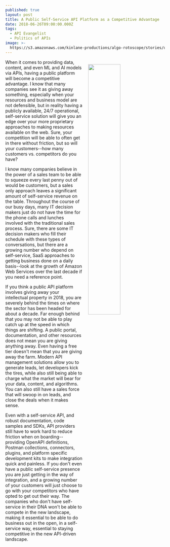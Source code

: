 ```yaml
---
published: true
layout: post
title: A Public Self-Service API Platform as a Competitive Advantage
date: 2018-06-26T09:00:00.000Z
tags:
  - API Evangelist
  - Politics of APIs
image: >-
  https://s3.amazonaws.com/kinlane-productions/algo-rotoscope/stories/old-gas-pumps.jpg
---
```

<p><img src="{{ page.image }}" width="45%" align="right" style="padding: 15px;" /></p>When it comes to providing data, content, and even ML and AI models via APIs, having a public platform will become a competitive advantage. I know that many companies see it as giving away something, especially when your resources and business model are not defensible, but in reality having a publicly available, 24/7 operational, self-service solution will give you an edge over your more proprietary approaches to making resources available on the web. Sure, your competition will be able to often get in there without friction, but so will your customers--how many customers vs. competitors do you have?

I know many companies believe in the power of a sales team to be able to squeeze every last penny out of would be customers, but a sales only approach leaves a significant amount of self-service revenue on the table. Throughout the course of our busy days, many IT decision makers just do not have the time for the phone calls and lunches involved with the traditional sales process. Sure, there are some IT decision makers who fill their schedule with these types of conversations, but there are a growing number who depend on self-service, SaaS approaches to getting business done on a daily basis--look at the growth of Amazon Web Services over the last decade if you need a reference point.

If you think a public API platform involves giving away your intellectual property in 2018, you are severely behind the times on where the sector has been headed for about a decade. Far enough behind that you may not be able to play catch up at the speed in which things are shifting. A public portal, documentation, and other resources does not mean you are giving anything away. Even having a free tier doesn't mean that you are giving away the farm. Modern API management solutions allow you to generate leads, let developers kick the tires, while also still being able to charge what the market will bear for your data, content, and algorithms. You can also still have a sales force that will swoop in on leads, and close the deals when it makes sense.

Even with a self-service API, and robust documentation, code samples and SDKs, API providers still have to work hard to reduce friction when on boarding--providing OpenAPI definitions, Postman collections, connectors, plugins, and platform specific development kits to make integration quick and painless. If you don't even have a public self-service presence you are just getting in the way of integration, and a growing number of your customers will just choose to go with your competitors who have opted to get out their way. The companies who don't have self-service in their DNA won't be able to compete in the new landscape, making it essential to be able to do business out in the open, in a self-service way, essential to staying competitive in the new API-driven landscape.
